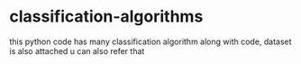 # classification-algorithms 
this python code has many classification algorithm 
along with code, dataset is also attached u can also refer that 
